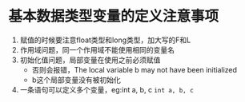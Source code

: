 # 基本数据类型变量的定义注意事项
1. 赋值的时候要注意float类型和long类型，加大写的F和L
2. 作用域问题，同一个作用域不能使用相同的变量名
3. 初始化值问题，局部变量在使用之前必须赋值
    * 否则会报错，The local variable b may not have been initialized
    * b这个局部变量没有被初始化
4. 一条语句可以定义多个变量，eg:int a, b, c
    `int a, b, c`
